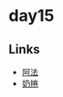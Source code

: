 # day15

## Links

- [阿法](https://rabbittee.github.io/JavaScript30/day15/alpha/dist/)
- [奶捲](https://rabbittee.github.io/JavaScript30/day15/recoil/)
